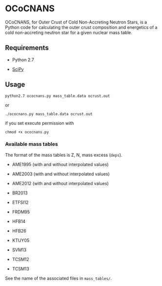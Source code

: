 # OCoCNANS

OCoCNANS, for Outer Crust of Cold Non-Accreting Neutron Stars, is a Python code for calculating the outer crust composition and energetics of a cold non-accreting neutron star for a given nuclear mass table.

## Requirements 

* Python 2.7

* [SciPy](https://www.scipy.org/scipylib/index.html)


## Usage

    python2.7 ococnans.py mass_table.data ocrust.out

or

    ./ococnans.py mass_table.data ocrust.out

if you set execute permission with

    chmod +x ococnans.py

### Available mass tables

The format of the mass tables is Z, N, mass excess (`deps`).

* AME1995 (with and without interpolated values)

* AME2003 (with and without interpolated values)

* AME2012 (with and without interpolated values)

* BR2013

* ETFSI12

* FRDM95

* HFB14

* HFB26

* KTUY05

* SVM13

* TCSM12

* TCSM13

See the name of the associated files in `mass_tables/`.
